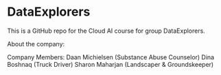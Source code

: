 <h1>DataExplorers</h1>
This is a GitHub repo for the Cloud AI course for group DataExplorers.

About the company:

Company Members:
Daan Michielsen (Substance Abuse Counselor)
Dina Boshnaq (Truck Driver)
Sharon Maharjan (Landscaper & Groundskeeper)


